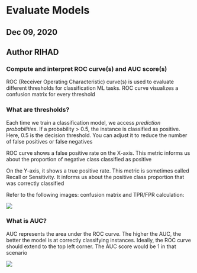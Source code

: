 # Evaluate Models
## Dec 09, 2020
## Author RIHAD

### Compute and interpret ROC curve(s) and AUC score(s)
ROC (Receiver Operating Characteristic) curve(s) is used to evaluate different thresholds for classification ML tasks. ROC curve visualizes a confusion matrix for every threshold

### What are thresholds?
Each time we train a classification model, we access *prediction probabilities*. If a probability > 0.5, the instance is classified as positive. Here, 0.5 is the decision threshold. You can adjust it to reduce the number of false positives or false negatives

ROC curve shows a false positive rate on the X-axis. This metric informs us about the proportion of negative class classified as positive

On the Y-axis, it shows a true positive rate. This metric is sometimes called Recall or Sensitivity. It informs us about the positive class proportion that was correctly classified

Refer to the following images: confusion matrix and TPR/FPR calculation:

<img src="./asset/img1.png"/>

### What is AUC?
AUC represents the area under the ROC curve. The higher the AUC, the better the model is at correctly classifying instances. Ideally, the ROC curve should extend to the top left corner. The AUC score would be 1 in that scenario

<img src="./asset/auc.png"/>
